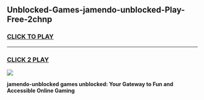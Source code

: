 
## Unblocked-Games-jamendo-unblocked-Play-Free-2chnp
<h3>
<a href="https://premium76.site?title=jamendo-unblocked&ref=18A1">CLICK TO PLAY</a></h3>
<hr>

<h3>
<a href="https://premium76.site?title=jamendo-unblocked&ref=18A1">CLICK 2 PLAY</a>
  
</h3>

<a href="https://premium76.site?title=jamendo-unblocked&ref=18A1"><img src="https://clearcache.store/games.png"></a>


**jamendo-unblocked games unblocked: Your Gateway to Fun and Accessible Online Gaming**
